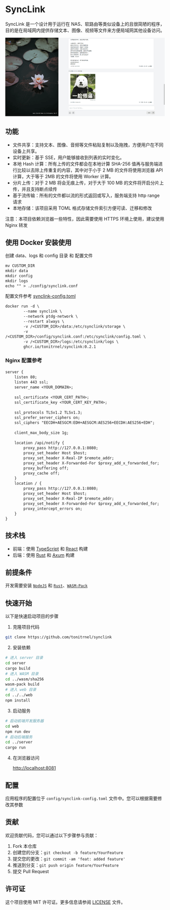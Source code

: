 # SyncLink

SyncLink 是一个设计用于运行在 NAS、软路由等类似设备上的且很简陋的程序，目的是在局域网内提供存储文本、图像、视频等文件来方便局域网其他设备访问。

![screenshot1](./docs/screenshot1.png)

## 功能

- 文件共享：支持文本、图像、音频等文件粘贴复制以及拖拽，方便用户在不同设备上共享。
- 实时更新：基于 SSE，用户能够接收到列表的实时变化。
- 本地 Hash 计算：所有上传的文件都会在本地计算 SHA-256 值再与服务端进行比较以去除上传重复的内容，其中对于小于 2 MB 的文件将使用浏览器 API 计算，大于等于 2MB 的文件将使用 Worker 计算。
- 分片上传：对于 2 MB 将会无痕上传，对于大于 100 MB 的文件将开启分片上传，并且支持断点续传
- 基于流传输：所有的文件都以流的形式返回或写入，服务端支持 http range 请求
- 本地存储：该项目采用 TOML 格式存储文件索引方便可读、迁移和修改

注意：本项目依赖浏览器一些特性，因此需要使用 HTTPS 环境上使用，建议使用 Nginx 转发

## 使用 Docker 安装使用

创建 data、logs 和 config 目录 和 配置文件

```shell
mv CUSTOM_DIR
mkdir data
mkdir config
mkdir logs
echo "" > ./config/synclink.conf
```

配置文件参考 [synclink-config.toml](./config/synclink-config.toml)

```shell
docker run -d \
        --name synclink \
        --network ptdg-network \
        --restart always \
        -v /<CUSTOM_DIR>/data:/etc/synclink/storage \
        -v /<CUSTOM_DIR>/config/synclink.conf:/etc/synclink/config.toml \
        -v /<CUSTOM_DIR>/logs:/etc/synclink/logs \
        ghcr.io/tonitrnel/synclink:0.2.1
```

### Nginx 配置参考

```text
server {
    listen 80;
    listen 443 ssl;
    server_name <YOUR_DOMAIN>;

    ssl_certificate <YOUR_CERT_PATH>;
    ssl_certificate_key <YOUR_CERT_KEY_PATH>;

    ssl_protocols TLSv1.2 TLSv1.3;
    ssl_prefer_server_ciphers on;
    ssl_ciphers "EECDH+AESGCM:EDH+AESGCM:AES256+EECDH:AES256+EDH";

    client_max_body_size 1g;

    location /api/notify {
        proxy_pass http://127.0.0.1:8080;
        proxy_set_header Host $host;
        proxy_set_header X-Real-IP $remote_addr;
        proxy_set_header X-Forwarded-For $proxy_add_x_forwarded_for;
        proxy_buffering off;
        proxy_cache off;
    }
    location / {
        proxy_pass http://127.0.0.1:8080;
        proxy_set_header Host $host;
        proxy_set_header X-Real-IP $remote_addr;
        proxy_set_header X-Forwarded-For $proxy_add_x_forwarded_for;
        proxy_intercept_errors on;
    }
}
```

## 技术栈

- 前端：使用 [TypeScript](https://www.typescriptlang.org/) 和 [React](https://react.dev/) 构建
- 后端：使用 [Rust](https://www.rust-lang.org/) 和 [Axum](https://github.com/tokio-rs/axum) 构建

## 前提条件

开发需要安装 [`NodeJS`](https://nodejs.org/en/download) 和 [`Rust`](https://www.rust-lang.org/tools/install)、[`WASM-Pack`](https://rustwasm.github.io/wasm-pack)

## 快速开始

以下是快速启动项目的步骤

1. 克隆项目代码

```bash
git clone https://github.com/tonitrnel/synclink
```

2. 安装依赖

```bash
# 进入 server 目录
cd server
cargo build
# 进入 WASM 目录
cd ../wasm/sha256
wasm-pack build
# 进入 web 目录
cd ../../web
npm install
```

3. 启动服务

```bash
# 启动前端开发服务器
cd web
npm run dev
# 启动后端服务
cd ../server
cargo run
```

4. 在浏览器访问

   [http://localhost:8081](http://localhost:3000)

## 配置

应用程序的配置位于 `config/synclink-config.toml` 文件中。您可以根据需要修改其参数

## 贡献

欢迎贡献代码，您可以通过以下步骤参与贡献：

1. Fork 本仓库
2. 创建您的分支：`git checkout -b feature/YourFeature`
3. 提交您的更改：`git commit -am 'feat: added feature'`
4. 推送到分支：`git push origin feature/YourFeature`
5. 提交 Pull Request

## 许可证

这个项目使用 MIT 许可证。更多信息请参阅 [LICENSE](LICENSE) 文件。
